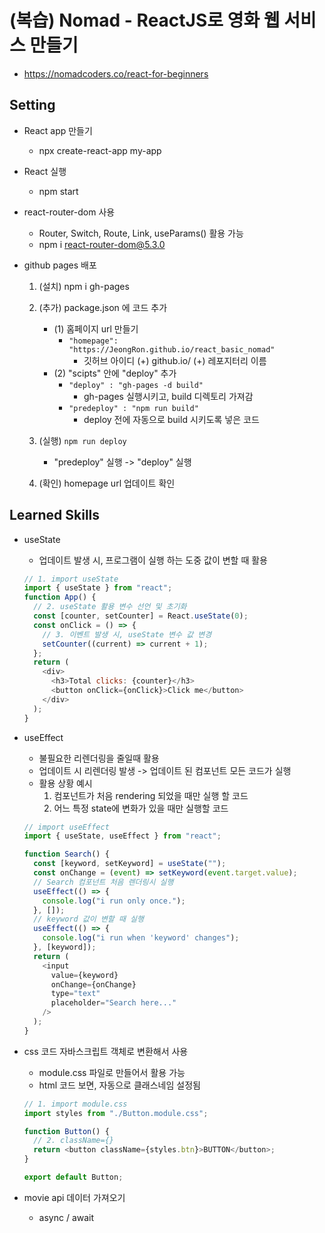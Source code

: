 # (복습) Nomad - ReactJS로 영화 웹 서비스 만들기
- https://nomadcoders.co/react-for-beginners

## Setting

- React app 만들기

  - npx create-react-app my-app

- React 실행

  - npm start

- react-router-dom 사용

  - Router, Switch, Route, Link, useParams() 활용 가능
  - npm i react-router-dom@5.3.0

- github pages 배포

  1. (설치) npm i gh-pages
  2. (추가) package.json 에 코드 추가

     - (1) 홈페이지 url 만들기
       - `"homepage": "https://JeongRon.github.io/react_basic_nomad"`
         - 깃허브 아이디 (+) github.io/ (+) 레포지터리 이름
     - (2) "scipts" 안에 "deploy" 추가
       - `"deploy" : "gh-pages -d build"`
         - gh-pages 실행시키고, build 디렉토리 가져감
       - `"predeploy" : "npm run build"`
         - deploy 전에 자동으로 build 시키도록 넣은 코드

  3. (실행) `npm run deploy`

     - "predeploy" 실행 -> "deploy" 실행

  4. (확인) homepage url 업데이트 확인

## Learned Skills

- useState

  - 업데이트 발생 시, 프로그램이 실행 하는 도중 값이 변할 때 활용

  ```js
  // 1. import useState
  import { useState } from "react";
  function App() {
    // 2. useState 활용 변수 선언 및 초기화
    const [counter, setCounter] = React.useState(0);
    const onClick = () => {
      // 3. 이벤트 발생 시, useState 변수 값 변경
      setCounter((current) => current + 1);
    };
    return (
      <div>
        <h3>Total clicks: {counter}</h3>
        <button onClick={onClick}>Click me</button>
      </div>
    );
  }
  ```

- useEffect

  - 불필요한 리렌더링을 줄일때 활용
  - 업데이트 시 리렌더링 발생 -> 업데이트 된 컴포넌트 모든 코드가 실행
  - 활용 상황 예시
    1. 컴포넌트가 처음 rendering 되었을 때만 실행 할 코드
    2. 어느 특정 state에 변화가 있을 때만 실행할 코드

  ```js
  // import useEffect
  import { useState, useEffect } from "react";

  function Search() {
    const [keyword, setKeyword] = useState("");
    const onChange = (event) => setKeyword(event.target.value);
    // Search 컴포넌트 처음 렌더링시 실행
    useEffect(() => {
      console.log("i run only once.");
    }, []);
    // keyword 값이 변할 때 실행
    useEffect(() => {
      console.log("i run when 'keyword' changes");
    }, [keyword]);
    return (
      <input
        value={keyword}
        onChange={onChange}
        type="text"
        placeholder="Search here..."
      />
    );
  }
  ```

- css 코드 자바스크립트 객체로 변환해서 사용

  - module.css 파일로 만들어서 활용 가능
  - html 코드 보면, 자동으로 클래스네임 설정됨

  ```js
  // 1. import module.css
  import styles from "./Button.module.css";

  function Button() {
    // 2. className={}
    return <button className={styles.btn}>BUTTON</button>;
  }

  export default Button;
  ```

- movie api 데이터 가져오기

  - async / await
